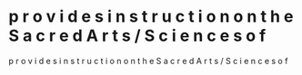 # p r o v i d e s  i n s t r u c t i o n  o n  t h e  S a c r e d  A r t s / S c i e n c e s  o f

p r o v i d e s  i n s t r u c t i o n  o n  t h e  S a c r e d  A r t s / S c i e n c e s  o f